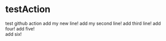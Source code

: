 # testAction
test github action
add my new line!
add my second line!
add third line!
add four!
add five!  
add six!